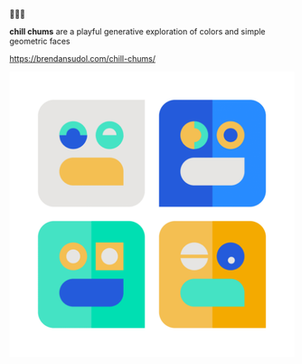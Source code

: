🙂✨🎨

**chill chums** are a playful generative exploration of colors and simple geometric faces

https://brendansudol.com/chill-chums/

![example output 1](preview.gif)
